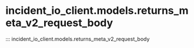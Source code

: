 # incident_io_client.models.returns_meta_v2_request_body

::: incident_io_client.models.returns_meta_v2_request_body
